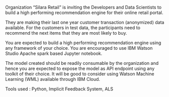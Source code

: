 Organization “Silara Retail”  is inviting the Developers and Data Scientists to build a high performing recommendation engine for their online retail portal.

They are making their last one year customer transaction (anonymized) data available. For the customers in test data, the participants need to recommend the next items that they are most likely to buy.

You are expected to build a high performing recommendation engine using any framework of your choice. You are encouraged to use IBM Watson Studio Apache spark based Jupyter notebook.

The model created should be readily consumable by the organization and hence you are expected to expose the model as API endpoint using any toolkit of their choice. It will be good to consider using Watson Machine Learning (WML) available through IBM Cloud.

Tools used : 
Python,
Implicit Feedback System,
ALS

 
